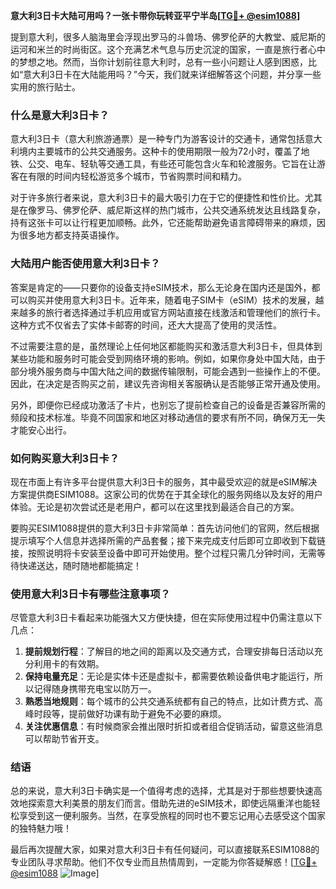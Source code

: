 **意大利3日卡大陆可用吗？一张卡带你玩转亚平宁半岛[[TG💪+ @esim1088](https://t.me/s/esim1088)]**

提到意大利，很多人脑海里会浮现出罗马的斗兽场、佛罗伦萨的大教堂、威尼斯的运河和米兰的时尚街区。这个充满艺术气息与历史沉淀的国家，一直是旅行者心中的梦想之地。然而，当你计划前往意大利时，总有一些小问题让人感到困惑，比如“意大利3日卡在大陆能用吗？”今天，我们就来详细解答这个问题，并分享一些实用的旅行贴士。

### 什么是意大利3日卡？

意大利3日卡（意大利旅游通票）是一种专门为游客设计的交通卡，通常包括意大利境内主要城市的公共交通服务。这种卡的使用期限一般为72小时，覆盖了地铁、公交、电车、轻轨等交通工具，有些还可能包含火车和轮渡服务。它旨在让游客在有限的时间内轻松游览多个城市，节省购票时间和精力。

对于许多旅行者来说，意大利3日卡的最大吸引力在于它的便捷性和性价比。尤其是在像罗马、佛罗伦萨、威尼斯这样的热门城市，公共交通系统发达且线路复杂，持有这张卡可以让行程更加顺畅。此外，它还能帮助避免语言障碍带来的麻烦，因为很多地方都支持英语操作。

### 大陆用户能否使用意大利3日卡？

答案是肯定的——只要你的设备支持eSIM技术，那么无论身在国内还是国外，都可以购买并使用意大利3日卡。近年来，随着电子SIM卡（eSIM）技术的发展，越来越多的旅行者选择通过手机应用或官方网站直接在线激活和管理他们的旅行卡。这种方式不仅省去了实体卡邮寄的时间，还大大提高了使用的灵活性。

不过需要注意的是，虽然理论上任何地区都能购买和激活意大利3日卡，但具体到某些功能和服务时可能会受到网络环境的影响。例如，如果你身处中国大陆，由于部分境外服务商与中国大陆之间的数据传输限制，可能会遇到一些操作上的不便。因此，在决定是否购买之前，建议先咨询相关客服确认是否能够正常开通及使用。

另外，即便你已经成功激活了卡片，也别忘了提前检查自己的设备是否兼容所需的频段和技术标准。毕竟不同国家和地区对移动通信的要求有所不同，确保万无一失才能安心出行。

### 如何购买意大利3日卡？

现在市面上有许多平台提供意大利3日卡的服务，其中最受欢迎的就是eSIM解决方案提供商ESIM1088。这家公司的优势在于其全球化的服务网络以及友好的用户体验。无论是初次尝试还是老用户，都可以在这里找到最适合自己的方案。

要购买ESIM1088提供的意大利3日卡非常简单：首先访问他们的官网，然后根据提示填写个人信息并选择所需的产品套餐；接下来完成支付后即可立即收到下载链接，按照说明将卡安装至设备中即可开始使用。整个过程只需几分钟时间，无需等待快递送达，随时随地都能搞定！

### 使用意大利3日卡有哪些注意事项？

尽管意大利3日卡看起来功能强大又方便快捷，但在实际使用过程中仍需注意以下几点：

1. **提前规划行程**：了解目的地之间的距离以及交通方式，合理安排每日活动以充分利用卡的有效期。
2. **保持电量充足**：无论是实体卡还是虚拟卡，都需要依赖设备供电才能运行，所以记得随身携带充电宝以防万一。
3. **熟悉当地规则**：每个城市的公共交通系统都有自己的特点，比如计费方式、高峰时段等，提前做好功课有助于避免不必要的麻烦。
4. **关注优惠信息**：有时候商家会推出限时折扣或者组合促销活动，留意这些消息可以帮助节省开支。

### 结语

总的来说，意大利3日卡确实是一个值得考虑的选择，尤其是对于那些想要快速高效地探索意大利美景的朋友们而言。借助先进的eSIM技术，即使远隔重洋也能轻松享受到这一便利服务。当然，在享受旅程的同时也不要忘记用心去感受这个国家的独特魅力哦！

最后再次提醒大家，如果对意大利3日卡有任何疑问，可以直接联系ESIM1088的专业团队寻求帮助。他们不仅专业而且热情周到，一定能为你答疑解惑！[[TG💪+ @esim1088](https://t.me/s/esim1088) ![Image](https://i.postimg.cc/4NQfJmqS/Snipaste-2025-05-13-00-14-12.png)]